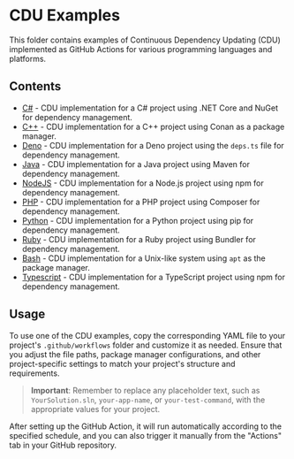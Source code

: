 # CDU Examples

This folder contains examples of Continuous Dependency Updating (CDU) implemented as GitHub Actions for various programming languages and platforms.

## Contents

- [C#](csharp.yml) - CDU implementation for a C# project using .NET Core and NuGet for dependency management.
- [C++](cpp.yml) - CDU implementation for a C++ project using Conan as a package manager.
- [Deno](deno.yml) - CDU implementation for a Deno project using the `deps.ts` file for dependency management.
- [Java](java.yml) - CDU implementation for a Java project using Maven for dependency management.
- [NodeJS](nodejs.yml) - CDU implementation for a Node.js project using npm for dependency management.
- [PHP](php.yml) - CDU implementation for a PHP project using Composer for dependency management.
- [Python](python.yml) - CDU implementation for a Python project using pip for dependency management.
- [Ruby](ruby.yml) - CDU implementation for a Ruby project using Bundler for dependency management.
- [Bash](bash.yml) - CDU implementation for a Unix-like system using `apt` as the package manager.
- [Typescript](typescript.yml) - CDU implementation for a TypeScript project using npm for dependency management.

## Usage

To use one of the CDU examples, copy the corresponding YAML file to your project's `.github/workflows` folder and customize it as needed. Ensure that you adjust the file paths, package manager configurations, and other project-specific settings to match your project's structure and requirements.

> **Important**: Remember to replace any placeholder text, such as `YourSolution.sln`, `your-app-name`, or `your-test-command`, with the appropriate values for your project.

After setting up the GitHub Action, it will run automatically according to the specified schedule, and you can also trigger it manually from the "Actions" tab in your GitHub repository.
